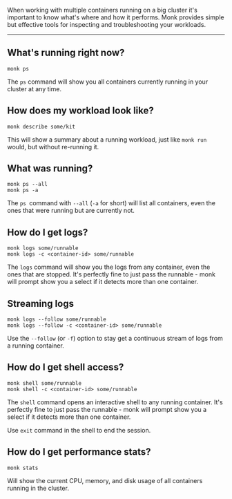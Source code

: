 When working with multiple containers running on a big cluster it's important to know what's where and how it performs. Monk provides simple but effective tools for inspecting and troubleshooting your workloads.

---

## What's running right now?

    monk ps

The `ps` command will show you all containers currently running in your cluster at any time.

## How does my workload look like?

    monk describe some/kit

This will show a summary about a running workload, just like `monk run` would, but without re-running it.

## What was running?

    monk ps --all
    monk ps -a

The `ps `command with `--all` (`-a` for short) will list all containers, even the ones that were running but are currently not.

## How do I get logs?

    monk logs some/runnable
    monk logs -c <container-id> some/runnable

The `logs` command will show you the logs from any container, even the ones that are stopped. It's perfectly fine to just pass the runnable - monk will prompt show you a select if it detects more than one container.

## Streaming logs

    monk logs --follow some/runnable
    monk logs --follow -c <container-id> some/runnable

Use the `--follow` (or `-f`) option to stay get a continuous stream of logs from a running container.

## How do I get shell access?

    monk shell some/runnable
    monk shell -c <container-id> some/runnable

The `shell` command opens an interactive shell to any running container. It's perfectly fine to just pass the runnable - monk will prompt show you a select if it detects more than one container.

Use `exit` command in the shell to end the session.

## How do I get performance stats?

    monk stats

Will show the current CPU, memory, and disk usage of all containers running in the cluster.
